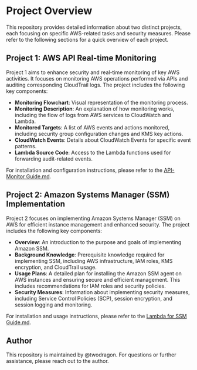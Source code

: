 # Project Overview

This repository provides detailed information about two distinct projects, each focusing on specific AWS-related tasks and security measures. Please refer to the following sections for a quick overview of each project.

## Project 1: AWS API Real-time Monitoring

Project 1 aims to enhance security and real-time monitoring of key AWS activities. It focuses on monitoring AWS operations performed via APIs and auditing corresponding CloudTrail logs. The project includes the following key components:

- **Monitoring Flowchart**: Visual representation of the monitoring process.
- **Monitoring Description**: An explanation of how monitoring works, including the flow of logs from AWS services to CloudWatch and Lambda.
- **Monitored Targets**: A list of AWS events and actions monitored, including security group configuration changes and KMS key actions.
- **CloudWatch Events**: Details about CloudWatch Events for specific event patterns.
- **Lambda Source Code**: Access to the Lambda functions used for forwarding audit-related events.

For installation and configuration instructions, please refer to the [API-Monitor Guide.md](https://github.com/Twodragon0/Lambda/blob/main/AWS-API-Monitor/README.md).

## Project 2: Amazon Systems Manager (SSM) Implementation

Project 2 focuses on implementing Amazon Systems Manager (SSM) on AWS for efficient instance management and enhanced security. The project includes the following key components:

- **Overview**: An introduction to the purpose and goals of implementing Amazon SSM.
- **Background Knowledge**: Prerequisite knowledge required for implementing SSM, including AWS infrastructure, IAM roles, KMS encryption, and CloudTrail usage.
- **Usage Plans**: A detailed plan for installing the Amazon SSM agent on AWS instances and ensuring secure and efficient management. This includes recommendations for IAM roles and security policies.
- **Security Measures**: Information about implementing security measures, including Service Control Policies (SCP), session encryption, and session logging and monitoring.

For installation and usage instructions, please refer to the [Lambda for SSM Guide.md](https://github.com/Twodragon0/Lambda/blob/main/SSM/README.md).

## Author

This repository is maintained by @twodragon. For questions or further assistance, please reach out to the author.

